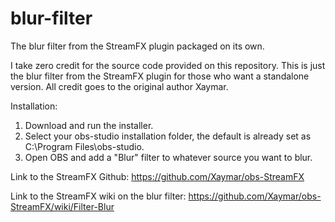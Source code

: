 # blur-filter
The blur filter from the StreamFX plugin packaged on its own.

I take zero credit for the source code provided on this repository. This is just the blur filter from the StreamFX plugin for
those who want a standalone version. All credit goes to the original author Xaymar.

Installation:
1) Download and run the installer.
2) Select your obs-studio installation folder, the default is already set as C:\Program Files\obs-studio.
3) Open OBS and add a "Blur" filter to whatever source you want to blur.


Link to the StreamFX Github: https://github.com/Xaymar/obs-StreamFX

Link to the StreamFX wiki on the blur filter: https://github.com/Xaymar/obs-StreamFX/wiki/Filter-Blur
